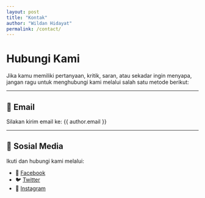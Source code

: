 ```yaml
---
layout: post
title: "Kontak"
author: "Wildan Hidayat"
permalink: /contact/
---
```


# Hubungi Kami

Jika kamu memiliki pertanyaan, kritik, saran, atau sekadar ingin menyapa, jangan ragu untuk menghubungi kami melalui salah satu metode berikut:

---

## 📧 Email

Silakan kirim email ke: {{ author.email }}

---

## 💬 Sosial Media

Ikuti dan hubungi kami melalui:

- 📘 [Facebook](https://facebook.com/namamu)
- 🐦 [Twitter](https://twitter.com/namamu)
- 📸 [Instagram](https://instagram.com/namamu)
